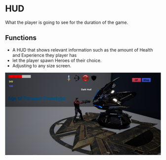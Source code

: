 # HUD 
What the player is going to see for the duration of the game.
## Functions
- A HUD that shows relevant information such as the amount of Health and Experience they player has
- let the player spawn Heroes of their choice. 
- Adjusting to any size screen.


![Image of Hud](https://github.com/Malik-M/Age-of-Paragon/blob/main/Project%20Breakdown/Photos/Hud.PNG)

